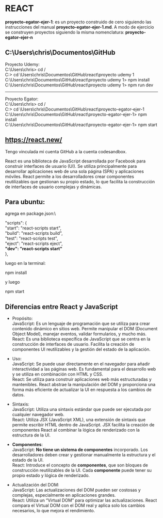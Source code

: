 # REACT

**proyecto-egator-ejer-1**: es un proyecto construido de cero siguiendo las instrucciones del manual **proyecto-egator-ejer-1.md**. A modo de ejercicio se construyen proyectos siguiendo la misma nomenclatura: **proyecto-egator-ejer-n**


C:\Users\chris\Documentos\GitHub
---
Proyecto Udemy:\
C:\Users\chris> cd / \
C:\> cd \Users\chris\Documentos\GitHub\react\proyecto udemy 1 \
C:\Users\chris\Documentos\GitHub\react\proyecto udemy 1> npm install \
C:\Users\chris\Documentos\GitHub\react\proyecto udemy 1> npm run dev

---
Proyecto Egator:\
C:\Users\chris> cd / \
C:\> cd \Users\chris\Documentos\GitHub\react\proyecto-egator-ejer-1
C:\Users\chris\Documentos\GitHub\react\proyecto-egator-ejer-1> npm install \
C:\Users\chris\Documentos\GitHub\react\proyecto-egator-ejer-1> npm start


## https://react.new/

Tengo vinculada mi cuenta GitHub a la cuenta codesandbox.

React es una biblioteca de JavaScript desarrollada por Facebook para construir interfaces de usuario (UI). Se utiliza principalmente para desarrollar aplicaciones web de una sola página (SPA) y aplicaciones móviles. React permite a los desarrolladores crear componentes reutilizables que gestionan su propio estado, lo que facilita la construcción de interfaces de usuario complejas y dinámicas.

## Para ubuntu:

agrega en package.json:\

  "scripts": {\
    "start": "react-scripts start",\
    "build": "react-scripts build",\
    "test": "react-scripts test",\
    "eject": "react-scripts eject",\
    **"dev": "react-scripts start"**\
  },

  luego en la terminal:

  npm install

  y luego

  npm start

## Diferencias entre React y JavaScript

- Propósito:\
JavaScript: Es un lenguaje de programación que se utiliza para crear contenido dinámico en sitios web. Permite manipular el DOM (Document Object Model), manejar eventos, validar formularios, y mucho más.\
React: Es una biblioteca específica de JavaScript que se centra en la construcción de interfaces de usuario. Facilita la creación de componentes UI reutilizables y la gestión del estado de la aplicación.

- Uso:\
JavaScript: Se puede usar directamente en el navegador para añadir interactividad a las páginas web. Es fundamental para el desarrollo web y se utiliza en combinación con HTML y CSS.\
React: Se utiliza para construir aplicaciones web más estructuradas y mantenibles. React abstrae la manipulación del DOM y proporciona una forma más eficiente de actualizar la UI en respuesta a los cambios de datos.

- Sintaxis:\
JavaScript: Utiliza una sintaxis estándar que puede ser ejecutada por cualquier navegador web.\
React: Utiliza JSX (JavaScript XML), una extensión de sintaxis que permite escribir HTML dentro de JavaScript. JSX facilita la creación de componentes React al combinar la lógica de renderizado con la estructura de la UI.

- **Componentes**:\
JavaScript: **No tiene un sistema de componentes** incorporado. Los desarrolladores deben crear y gestionar manualmente la estructura y el estado de la UI.\
React: Introduce el concepto de **componentes**, que son bloques de construcción reutilizables de la UI. Cada **componente** puede tener su propio estado y lógica de renderizado.

- Actualización del DOM:\
JavaScript: Las actualizaciones del DOM pueden ser costosas y complejas, especialmente en aplicaciones grandes.\
React: Utiliza un “Virtual DOM” para optimizar las actualizaciones. React compara el Virtual DOM con el DOM real y aplica solo los cambios necesarios, lo que mejora el rendimiento.
